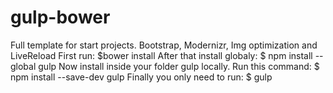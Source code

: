 # gulp-bower
Full template for start projects. Bootstrap, Modernizr, Img optimization and LiveReload
First run: $bower install
After that install globaly:
$ npm install --global gulp
Now install inside your folder gulp locally. Run this command:
$ npm install --save-dev gulp
Finally you only need to run: $ gulp
